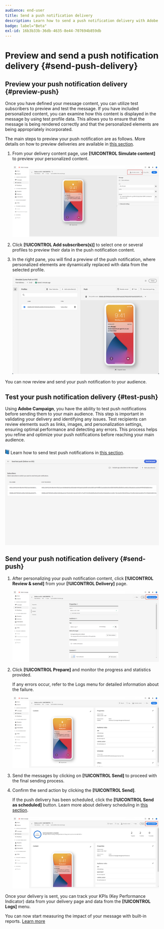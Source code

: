 ```yaml
---
audience: end-user
title: Send a push notification delivery
description: Learn how to send a push notification delivery with Adobe Campaign Web
badge: label="Beta"
exl-id: 16b3b33b-36db-4635-8e44-707694b859db
---
```

# Preview and send a push notification delivery {#send-push-delivery}

## Preview your push notification delivery {#preview-push}

Once you have defined your message content, you can utilize test subscribers to preview and test the message. If you have included personalized content, you can examine how this content is displayed in the message by using test profile data. This allows you to ensure that the message is being rendered correctly and that the personalized elements are being appropriately incorporated.

The main steps to preview your push notification are as follows. More details on how to preview deliveries are available in [this section](../preview-test/preview-content.md).

1. From your delivery content page, use **[!UICONTROL Simulate content]** to preview your personalized content.

    ![](assets/push_send_1.png)

1. Click **[!UICONTROL Add subscribers(s)]** to select one or several profiles to preview their data in the push notification content.


    <!--Once your test subscribers are selected, click **[!UICONTROL Select]**.
    ![](assets/push_send_5.png)-->

1. In the right pane, you will find a preview of the push notification, where personalized elements are dynamically replaced with data from the selected profile.

    ![](assets/push_send_7.png)

You can now review and send your push notification to your audience.

## Test your push notification delivery {#test-push}

Using **Adobe Campaign**, you have the ability to test push notifications before sending them to your main audience. This step is important in validating your delivery and identifying any issues. 
Test recipients can review elements such as links, images, and personalization settings, ensuring optimal performance and detecting any errors. This process helps you refine and optimize your push notifications before reaching your main audience.

![](../assets/do-not-localize/book.png) Learn how to send test push notifications in [this section](../preview-test/test-deliveries.md#subscribers).

![](assets/push_send_6.png)

## Send your push notification delivery {#send-push}

1. After personalizing your push notification content, click **[!UICONTROL Review & send]** from your **[!UICONTROL Delivery]** page.

    ![](assets/push_send_2.png)

1. Click **[!UICONTROL Prepare]** and monitor the progress and statistics provided. 

    If any errors occur, refer to the Logs menu for detailed information about the failure.

    ![](assets/push_send_3.png)

1. Send the messages by clicking on **[!UICONTROL Send]** to proceed with the final sending process. 

1. Confirm the send action by clicking the **[!UICONTROL Send]**. 

    If the push delivery has been scheduled, click the **[!UICONTROL Send as scheduled]** button. Learn more about delivery scheduling in [this section](../msg/gs-messages.md#schedule-the-delivery-sending).

    ![](assets/push_send_4.png)

Once your delivery is sent, you can track your KPIs (Key Performance Indicator) data from your delivery page and data from the **[!UICONTROL Logs]** menu.

You can now start measuring the impact of your message with built-in reports. [Learn more](../reporting/push-report.md)
